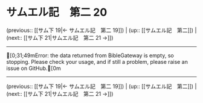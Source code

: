 # サムエル記　第二 20

(previous:: [[サム下 19|← サムエル記　第二 19]]) | (up:: [[サムエル記　第二]]) | (next:: [[サム下 21|サムエル記　第二 21 →]])

***
[0;31;49mError: the data returned from BibleGateway is empty, so stopping. Please check your usage, and if still a problem, please raise an issue on GitHub.[0m

***

(previous:: [[サム下 19|← サムエル記　第二 19]]) | (up:: [[サムエル記　第二]]) | (next:: [[サム下 21|サムエル記　第二 21 →]])
